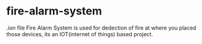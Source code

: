 # fire-alarm-system
.ion file
Fire Alarm System is used for dedection of fire at where you placed those devices, its an IOT(internet of things) based project.
